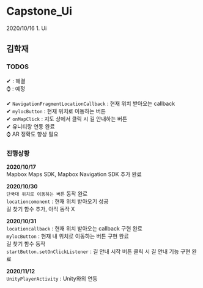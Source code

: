 # Capstone_Ui

2020/10/16 1. Ui

## 김학재<br>
### TODOS<br>
✔ : 해결<br>
⌚ : 예정<br>

✔ `NavigationFragmentLocationCallback` : 현재 위치 받아오는 callback <br>
✔ `mylocButton` : 현재 위치로 이동하는 버튼 <br>
✔ `onMapClick` : 지도 상에서 클릭 시 길 안내하는 버튼 <br>
✔ 유니티랑 연동 완료<br>
⌚ AR 정확도 향상 필요

### 진행상황<br>
**2020/10/17** <br>
Mapbox Maps SDK, Mapbox Navigation SDK 추가 완료 <br>

**2020/10/30** <br>
`단국대 위치로 이동하는 버튼` 동작 완료 <br>
`locationcomonent` : 현재 위치 받아오기 성공 <br>
길 찾기 함수 추가, 아직 동작 X <br>

**2020/10/31** <br>
`locationcallback` : 현재 위치 받아오는 callback 구현 완료<br>
`mylocButton` : 현재 내 위치로 이동하는 버튼 구현 완료<br>
길 찾기 함수 동작 <br>
`startButton.setOnClickListener` : 길 안내 시작 버튼 클릭 시 길 안내 기능 구현 완료<br>

**2020/11/12** <br>
`UnityPlayerActivity` : Unity와의 연동